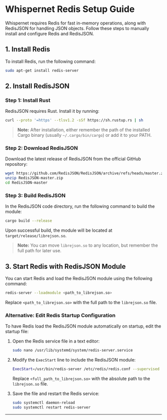 # Whispernet Redis Setup Guide

Whispernet requires Redis for fast in-memory operations, along with RedisJSON for handling JSON objects. Follow these steps to manually install and configure Redis and RedisJSON.

## 1. Install Redis

To install Redis, run the following command:

```bash
sudo apt-get install redis-server
```

## 2. Install RedisJSON

### Step 1: Install Rust

RedisJSON requires Rust. Install it by running:

```bash
curl --proto '=https' --tlsv1.2 -sSf https://sh.rustup.rs | sh
```

> **Note:** After installation, either remember the path of the installed Cargo binary (usually `~/.cargo/bin/cargo`) or add it to your PATH.

### Step 2: Download RedisJSON

Download the latest release of RedisJSON from the official GitHub repository:

```bash
wget https://github.com/RedisJSON/RedisJSON/archive/refs/heads/master.zip
unzip RedisJSON-master.zip
cd RedisJSON-master
```

### Step 3: Build RedisJSON

In the RedisJSON code directory, run the following command to build the module:

```bash
cargo build --release
```

Upon successful build, the module will be located at `target/release/librejson.so`.

> **Note:** You can move `librejson.so` to any location, but remember the full path for later use.

## 3. Start Redis with RedisJSON Module

You can start Redis and load the RedisJSON module using the following command:

```bash
redis-server --loadmodule <path_to_librejson.so>
```

Replace `<path_to_librejson.so>` with the full path to the `librejson.so` file.

### Alternative: Edit Redis Startup Configuration

To have Redis load the RedisJSON module automatically on startup, edit the startup file:

1. Open the Redis service file in a text editor:

   ```bash
   sudo nano /usr/lib/systemd/system/redis-server.service
   ```

2. Modify the `ExecStart` line to include the RedisJSON module:

   ```bash
   ExecStart=/usr/bin/redis-server /etc/redis/redis.conf --supervised systemd --daemonize no --loadmodule <full_path_to_librejson.so>
   ```

   Replace `<full_path_to_librejson.so>` with the absolute path to the `librejson.so` file.

3. Save the file and restart the Redis service:

   ```bash
   sudo systemctl daemon-reload
   sudo systemctl restart redis-server
   ```

---

